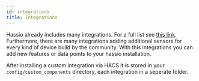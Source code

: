 ```yaml
---
id: integrations
title: Integrations
---
```


Hassio already includes many integrations. For a full list see [this link](https://www.home-assistant.io/integrations/).  
Furthermore, there are many integrations adding additional sensors for every kind of device build by the community. With this integrations you can add new features or data points to your hassio installation.  

After installing a custom integration via HACS it is stored in your `config/custom_components` directory, each integration in a seperate folder.
